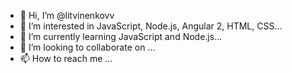 - 👋 Hi, I’m @litvinenkovv
- 👀 I’m interested in JavaScript, Node.js, Angular 2, HTML, CSS...
- 🌱 I’m currently learning JavaScript and Node.js...
- 💞️ I’m looking to collaborate on ...
- 📫 How to reach me ...

<!---
litvinenkovv/litvinenkovv is a ✨ special ✨ repository because its `README.md` (this file) appears on your GitHub profile.
You can click the Preview link to take a look at your changes.
--->
